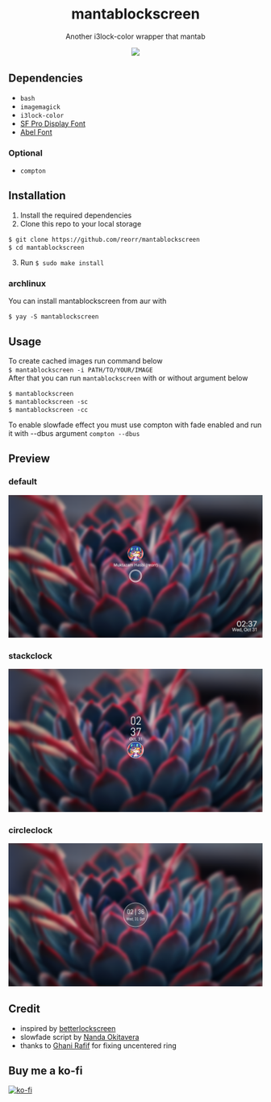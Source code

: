 <div align="center">
	<h1>mantablockscreen</h1>
	<p>Another i3lock-color wrapper that mantab</p>
	<img src="inaction.gif">
</div>

## Dependencies
- `bash`
- `imagemagick`
- `i3lock-color`
- [SF Pro Display Font](https://github.com/sahibjotsaggu/San-Francisco-Pro-Fonts)
- [Abel Font](https://github.com/google/fonts/tree/master/ofl/abel)
### Optional
- `compton`

## Installation
1. Install the required dependencies
2. Clone this repo to your local storage
```
$ git clone https://github.com/reorr/mantablockscreen
$ cd mantablockscreen
```
3. Run `$ sudo make install`

### archlinux
You can install mantablockscreen from aur with
```
$ yay -S mantablockscreen
```

## Usage
To create cached images run command below <br>
`$ mantablockscreen -i PATH/TO/YOUR/IMAGE` <br>
After that you can run `mantablockscreen` with or without argument below <br>
```
$ mantablockscreen
$ mantablockscreen -sc
$ mantablockscreen -cc
```
To enable slowfade effect you must use compton with fade enabled and run it with --dbus argument `compton --dbus`

## Preview
### default
![mantablockscreen default](Screenshot/default.png)
### stackclock
![mantablockscreen stackclock](Screenshot/stackclock.png)
### circleclock
![mantablockscreen circleclock](Screenshot/circleclock.png)

## Credit
- inspired by [betterlockscreen](https://github.com/pavanjadhaw/betterlockscreen)
- slowfade script by [Nanda Okitavera](https://github.com/yuune)
- thanks to [Ghani Rafif](https://github.com/ekickx/) for fixing uncentered ring

## Buy me a ko-fi
[![ko-fi](https://www.ko-fi.com/img/githubbutton_sm.svg)](https://ko-fi.com/V7V0XBC5)
